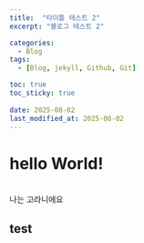 ```yaml
---
title:  "타이틀 테스트 2"
excerpt: "블로그 테스트 2"

categories:
  - Blog
tags:
  - [Blog, jekyll, Github, Git]

toc: true
toc_sticky: true
 
date: 2025-08-02
last_modified_at: 2025-08-02
---
```


# hello World!

<br>
나는 고라니에요

## test